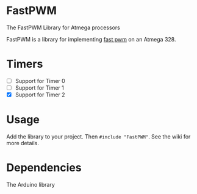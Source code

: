 # FastPWM
The FastPWM Library for Atmega processors

FastPWM is a library for implementing [fast pwm](http://www.righto.com/2009/07/secrets-of-arduino-pwm.html "fast pwm explained") on an Atmega 328.

# Timers
- [ ] Support for Timer 0
- [ ] Support for Timer 1
- [x] Support for Timer 2

# Usage
Add the library to your project. Then `#include "FastPWM"`. See the wiki for more details. 

# Dependencies
The Arduino library
